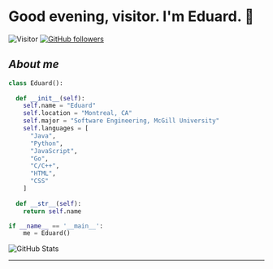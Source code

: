 # Good evening, visitor. I'm **Eduard**. 👋
![Visitor](https://visitor-badge.glitch.me/badge?page_id=PersoSirEduard.visitor-badge&left_text=Fellow+Viewers+Count) [![GitHub followers](https://img.shields.io/github/followers/Bhargavi-hash.svg?style=social&label=Follow)](https://github.com/Bhargavi-hash?tab=followers)<br/>

## ***About me***

```python
class Eduard():
    
  def __init__(self):
    self.name = "Eduard"
    self.location = "Montreal, CA"
    self.major = "Software Engineering, McGill University"
    self.languages = [
      "Java",
      "Python",
      "JavaScript",
      "Go",
      "C/C++",
      "HTML",
      "CSS"
    ]
  
  def __str__(self):
    return self.name

if __name__ == '__main__':
    me = Eduard()
```


  <div align="center" style="display: flex; flex-direction: row;">
  <img src="https://github-readme-stats.vercel.app/api?username=PersoSirEduard&show_icons=true&include_all_commits=true" alt="GitHub Stats" />
  </div>


---------------------------------------------------------------------------------------------------------------------
